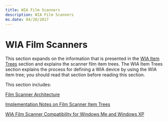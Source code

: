 ```yaml
---
title: WIA Film Scanners
description: WIA Film Scanners
ms.date: 04/20/2017
---
```


# WIA Film Scanners





This section expands on the information that is presented in the [WIA Item Trees](wia-item-trees.md) section and explains the scanner film item trees. The WIA Item Trees section explains the process for defining a WIA device by using the WIA item tree; you should read that section before reading this section.

This section includes:

[Film Scanner Architecture](film-scanner-architecture.md)

[Implementation Notes on Film Scanner Item Trees](implementing-film-scanner-item-trees.md)

[WIA Film Scanner Compatibility for Windows Me and Windows XP](wia-film-scanner-compatibility-for-windows-xp-and-windows-me.md)

 

 




